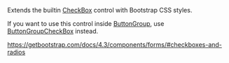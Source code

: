 Extends the builtin [CheckBox](/docs/controls/builtin/CheckBox/{branch}) control with Bootstrap CSS styles.

If you want to use this control inside [ButtonGroup](/docs/controls/builtin/ButtonGroup/{branch}), use [ButtonGroupCheckBox](/docs/controls/builtin/ButtonGroupCheckBox/{branch}) instead.

<https://getbootstrap.com/docs/4.3/components/forms/#checkboxes-and-radios>
